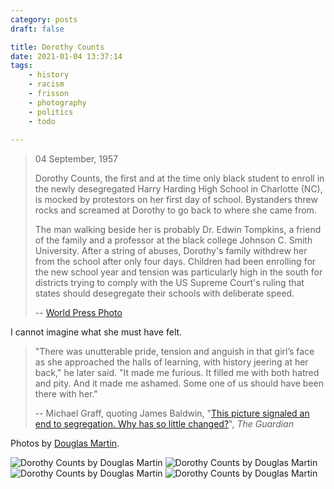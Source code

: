 ```yaml
---
category: posts
draft: false

title: Dorothy Counts
date: 2021-01-04 13:37:14
tags:
    - history
    - racism
    - frisson
    - photography
    - politics
    - todo
    
---
```


> 04 September, 1957
>
> Dorothy Counts, the first and at the time only black student to enroll in the newly desegregated Harry Harding High School in Charlotte (NC), is mocked by protestors on her first day of school. Bystanders threw rocks and screamed at Dorothy to go back to where she came from.
>
> The man walking beside her is probably Dr. Edwin Tompkins, a friend of the family and a professor at the black college Johnson C. Smith University. After a string of abuses, Dorothy's family withdrew her from the school after only four days. Children had been enrolling for the new school year and tension was particularly high in the south for districts trying to comply with the US Supreme Court's ruling that states should desegregate their schools with deliberate speed.
> 
> -- [World Press Photo](https://www.worldpressphoto.org/collection/photo/1957/28683/1/1957-douglas-martin-wy)

I cannot imagine what she must have felt.

> "There was unutterable pride, tension and anguish in that girl’s face as she approached the halls of learning, with history jeering at her back," he later said. "It made me furious. It filled me with both hatred and pity. And it made me ashamed. Some one of us should have been there with her."
> 
> -- Michael Graff, quoting James Baldwin, "[This picture signaled an end to segregation. Why has so little changed?](https://www.theguardian.com/us-news/2018/sep/17/dorothy-counts-north-carolina-school-segregation-racism)", _The Guardian_

Photos by [Douglas Martin](https://www.worldpressphoto.org/person/1101/Douglas%20Martin).

![Dorothy Counts by Douglas Martin](/misc/d/dorothy-counts-1.jpg)
![Dorothy Counts by Douglas Martin](/misc/d/dorothy-counts-2.jpg)
![Dorothy Counts by Douglas Martin](/misc/d/dorothy-counts-3.jpg)
![Dorothy Counts by Douglas Martin](/misc/d/dorothy-counts-4.jpg)
